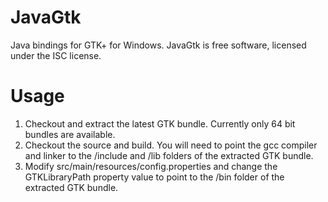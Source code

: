 JavaGtk
=======

Java bindings for GTK+ for Windows.  JavaGtk is free software, licensed under the ISC license.

Usage
=====

1. Checkout and extract the latest GTK bundle.  Currently only 64 bit bundles are available.
2. Checkout the source and build.  You will need to point the gcc compiler and linker to the /include and /lib folders of the extracted GTK bundle.
3. Modify src/main/resources/config.properties and change the GTKLibraryPath property value to point to the /bin folder of the extracted GTK bundle.  

